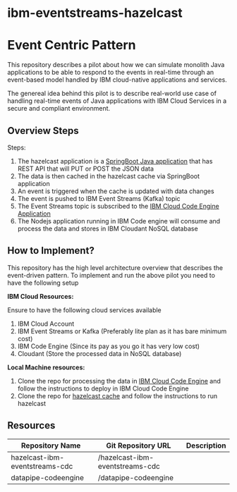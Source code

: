 # ibm-eventstreams-hazelcast


# Event Centric Pattern

This repository describes a pilot about how we can simulate monolith Java applications to be able to respond to the events in real-time through an event-based model handled by IBM cloud-native applications and services.

The genereal idea behind this pilot is to describe real-world use case of handling real-time events of Java applications with IBM Cloud Services in a secure and compliant environment.

## Overview Steps

Steps:

1. The hazelcast application is a [SpringBoot Java application](/hazelcast-ibm-eventstreams-cdc) that has REST API that will PUT or POST the JSON data
2. The data is then cached in the hazelcast cache via SpringBoot application
3. An event is triggered when the cache is updated with data changes
4. The event is pushed to IBM Event Streams (Kafka) topic
5. The Event Streams topic is subscribed to the [IBM Cloud Code Engine Application](https://github.ibm.com/pkadiya/datapipe-codeengine)
6. The Nodejs application running in IBM Code engine will consume and process the data and stores in IBM Cloudant NoSQL database


## How to Implement?

This repository has the high level architecture overview that describes the event-driven pattern. To implement and run the above pilot you need to have the following setup

**IBM Cloud Resources:**

Ensure to have the following cloud services available
1. IBM Cloud Account
2. IBM Event Streams or Kafka (Preferably lite plan as it has bare minimum cost)
3. IBM Code Engine (Since its pay as you go it has very low cost)
4. Cloudant (Store the processed data in NoSQL database)


**Local Machine resources:**

1. Clone the repo for processing the data in [IBM Cloud Code Engine](https://github.ibm.com/pkadiya/datapipe-codeengine) and follow the instructions to deploy in IBM Cloud Code Engine
2. Clone the repo for [hazelcast cache](https://github.ibm.com/pkadiya/hazelcast-ibm-eventstreams-cdc) and follow the instructions to run hazelcast




## Resources

| Repository Name  | Git Repository URL | Description |
|---|---|---|
| hazelcast-ibm-eventstreams-cdc   | /hazelcast-ibm-eventstreams-cdc   |   |
| datapipe-codeengine  | /datapipe-codeengine  |   |

